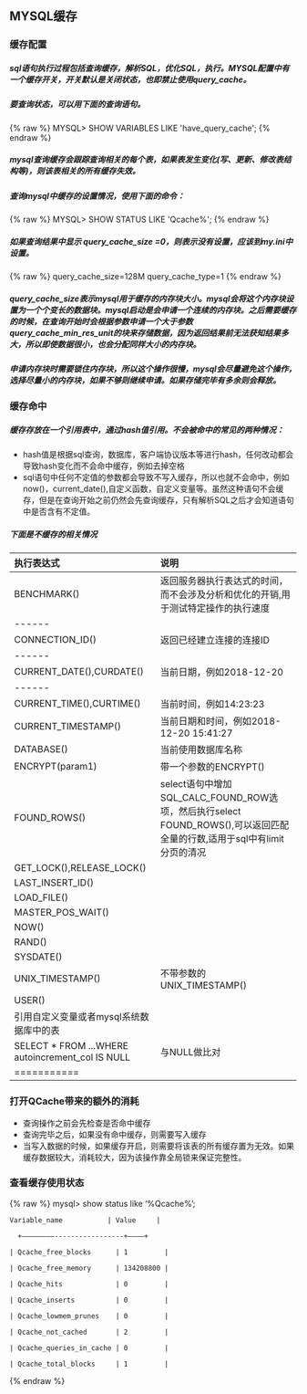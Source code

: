 ## MYSQL缓存 ##

### 缓存配置 ###

##### sql语句执行过程包括查询缓存，解析SQL，优化SQL，执行。MYSQL配置中有一个缓存开关，开关默认是关闭状态，也即禁止使用query_cache。 
##### 要查询状态，可以用下面的查询语句。 #####

  {% raw %}
    MYSQL> SHOW VARIABLES LIKE 'have_query_cache';
  {% endraw %}

##### mysql查询缓存会跟踪查询相关的每个表，如果表发生变化(写、更新、修改表结构等)，则该表相关的所有缓存失效。 

##### 查询mysql中缓存的设置情况，使用下面的命令： #####

  {% raw %}
    MYSQL> SHOW STATUS LIKE 'Qcache%';
  {% endraw %}

##### 如果查询结果中显示 query_cache_size =0，则表示没有设置，应该到my.ini中设置。 #####

  {% raw %}
    query_cache_size=128M 
    query_cache_type=1 
  {% endraw %}

##### query_cache_size表示mysql用于缓存的内存块大小。mysql会将这个内存块设置为一个个变长的数据块。mysql启动是会申请一个连续的内存块。之后需要缓存的时候，在查询开始时会根据参数申请一个大于参数query_cache_min_res_unit的块来存储数据，因为返回结果前无法获知结果多大，所以即使数据很小，也会分配同样大小的内存块。 

##### 申请内存块时需要锁住内存块，所以这个操作很慢，mysql会尽量避免这个操作，选择尽量小的内存块，如果不够则继续申请。如果存储完毕有多余则会释放。 

### 缓存命中 

##### 缓存存放在一个引用表中，通过hash值引用。不会被命中的常见的两种情况：
* hash值是根据sql查询，数据库，客户端协议版本等进行hash，任何改动都会导致hash变化而不会命中缓存，例如去掉空格
* sql语句中任何不定值的参数都会导致不写入缓存，所以也就不会命中，例如now()，current_date(),自定义函数，自定义变量等。虽然这种语句不会缓存，但是在查询开始之前仍然会先查询缓存，只有解析SQL之后才会知道语句中是否含有不定值。

##### 下面是不缓存的相关情况 #####

| 执行表达式 | 说明 |
|:--------|:-------|
| BENCHMARK()   | 返回服务器执行表达式的时间，而不会涉及分析和优化的开销,用于测试特定操作的执行速度   |
|------
| CONNECTION_ID()   | 返回已经建立连接的连接ID   |
|------
| CURRENT_DATE(),CURDATE()   | 当前日期，例如2018-12-20   |
|------
| CURRENT_TIME(),CURTIME()   | 当前时间，例如14:23:23   |
| CURRENT_TIMESTAMP() | 当前日期和时间，例如2018-12-20 15:41:27 |
| DATABASE() | 当前使用数据库名称 |
| ENCRYPT(param1) |带一个参数的ENCRYPT()|
| FOUND_ROWS() | select语句中增加SQL_CALC_FOUND_ROW选项，然后执行select FOUND_ROWS(),可以返回匹配全量的行数,适用于sql中有limit分页的清况 |
| GET_LOCK(),RELEASE_LOCK() | |
| LAST_INSERT_ID() |  |
| LOAD_FILE() |  |
| MASTER_POS_WAIT() |  |
| NOW() |  |
| RAND() |  |
| SYSDATE() |  |
| UNIX_TIMESTAMP() | 不带参数的UNIX_TIMESTAMP() |
| USER() |  |
| 引用自定义变量或者mysql系统数据库中的表|  |
| SELECT * FROM ...WHERE autoincrement_col IS NULL | 与NULL做比对 |
|===========


### 打开QCache带来的额外的消耗 ###

* 查询操作之前会先检查是否命中缓存
* 查询完毕之后，如果没有命中缓存，则需要写入缓存
* 当写入数据的时候，如果缓存开启，则需要将该表的所有缓存置为无效。如果缓存数据较大，消耗较大，因为该操作靠全局锁来保证完整性。

### 查看缓存使用状态 ###

  {% raw %}
    mysql> show status like ‘%Qcache%’; 

    Variable_name           | Value     | 
   
      +————————-----------------+———–+ 
 
    | Qcache_free_blocks      | 1         | 
 
    | Qcache_free_memory      | 134208800 | 
 
    | Qcache_hits             | 0         | 
 
    | Qcache_inserts          | 0         | 
 
    | Qcache_lowmem_prunes    | 0         | 
 
    | Qcache_not_cached       | 2         | 
 
    | Qcache_queries_in_cache | 0         | 
 
    | Qcache_total_blocks     | 1         | 

  {% endraw %}














